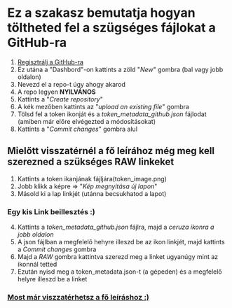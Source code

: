 # Ez a szakasz bemutatja hogyan töltheted fel a szügséges fájlokat a GitHub-ra

1. [Regisztrálj a GitHub-ra](https://github.com/signup?ref_cta=Sign+up&ref_loc=header+logged+out&ref_page=%2F&source=header-home)
2. Ez utána a "Dashbord"-on kattints a zöld "*New*" gombra (bal vagy jobb oldalon)
3. Nevezd el a repo-t úgy ahogy akarod
4. A repo legyen **NYILVÁNOS**
5. Kattints a "*Create repository*"
6. A kék mezőben kattints az "*upload an existing file*" gombra
7. Tölsd fel a token ikonját és a *token_metadata_github.json* fájlodat (amiben már előre elvégezted a módosításokat)
8. Kattints a "*Commit changes*" gombra alul

## Mielőtt visszatérnél a fő leírához még meg kell szerezned a szükséges RAW linkeket
1. Kattints a token ikanjának fájljára(token_image.png)
2. Jobb klikk a képre => "*Kép megnyitása új lapon*"
3. Másold ki a lap linkjét (utánna becsukhatod a lapot)
   
### Egy kis Link beillesztés :)

4. Kattints a *token_metadata_github.json* fájlra, majd a *ceruza ikonra a jobb oldalon*
5. A json fájlban a megfelelő hehyre illeszd be az ikon linkjét, majd kattints a *Commit changes* gombra
6. Majd a *RAW* gombra kattintva szerezd meg a linket ugyanúgy mint az ikonnál tetted
7. Ezután nyisd meg a token_metadata.json-t (a gépeden) és a megfelelő helyre illeszd be a linket

### [Most már viszzatérhetsz a fő leíráshoz :)](/README.md)
